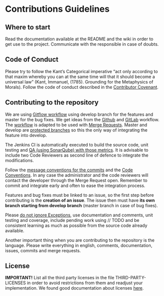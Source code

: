 # Contributions Guidelines

## Where to start
Read the documentation available at the README and the wiki in order to get use to the project. Communicate with the responsible in case of doubts.

## Code of Conduct

Please try to follow the Kant’s Categorical imperative “act only according to that maxim whereby you can at the same time will that it should become a universal law” (Kant, Immanuel, (1785). Grounding for the Metaphysics of Morals). Follow the code of conduct described in the [Contributor Covenant](http://contributor-covenant.org/).

## Contributing to the repository
We are using [Gitflow workflow](https://atlassian.com/git/tutorials/comparing-workflows/gitflow-workflow) using develop branch for the features and master for the bug fixes. We get ideas from the [Github](https://guides.github.com/introduction/flow/index.html) and [GitLab](https://docs.gitlab.com/ce/workflow/gitlab_flow.html) workflow. The [workflow](gitBranchingModel) is adapted to be used with [Merge Requests](https://gitlab.atosresearch.eu/ari/pocket-mhealth/wikis/mergeRequestsAndCodeReview). Master and develop are [protected branches](https://docs.gitlab.com/ee/user/project/protected_branches.html) so this the only way of integrating the feature into develop. 

The Jenkins CI is automatically executed to build the source code, unit testing and [QA (using SonarQube) with those metrics](https://gitlab.atosresearch.eu/ari/pocket-mhealth/wikis/qualityAssuranceAndMetrics). It is advisable to include two Code Reviewers as second line of defence to integrate the modifications.

Follow the [message conventions for the commits](https://gitlab.atosresearch.eu/ari/pocket-mhealth/wikis/gitBranchingModel#git-commit) and the [Code Conventions](https://gitlab.atosresearch.eu/ari/pocket-mhealth/wikis/codeConventionsAndQuality). In any case the administrator and the code reviewers will contact the developer through the Merge Request open. Remember to commit and integrate early and often to ease the integration process.

Features and bug fixes must be linked to an issue, so the first step before contributing is the **creation of an issue**. The issue then must have **its own branch starting from develop branch** (master branch in case of bug fixes).

Please [do not ignore Exceptions](https://source.android.com/source/code-style.html), use documentation and comments, unit testing and coverage, include pending work using // TODO and be consistent learning as much as possible from the source code already available.

Another important thing when you are contributing to the repository is the language. Please write everything in english, comments, documentation, issues, commits and merge requests.

##	License
**IMPORTANT!** List all the third party licenses in the file THIRD-PARTY-LICENSES in order to avoid restrictions from them and readjust your implementation. We found good documentation about licenses [here](https://wiki.duraspace.org/display/DSPACE/Code+Contribution+Guidelines).
